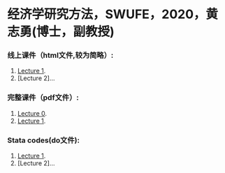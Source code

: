 # 经济学研究方法，SWUFE，2020，黄志勇(博士，副教授)

### 线上课件（html文件,较为简略）:
1.  [Lecture 1](./lecture1.html).
1.  [Lecture 2]...

### 完整课件（pdf文件）:
1.  [Lecture 0](./Lecture0.pdf).
1.  [Lecture 1](./Lecture1.pdf).

### Stata codes(do文件):
1.  [Lecture 1](./lecture1.do).
1.  [Lecture 2]...


